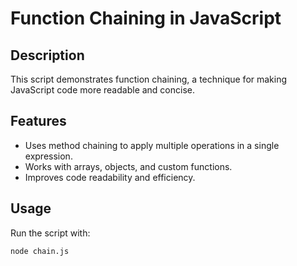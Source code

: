 # Function Chaining in JavaScript

## Description
This script demonstrates function chaining, a technique for making JavaScript code more readable and concise.

## Features
- Uses method chaining to apply multiple operations in a single expression.
- Works with arrays, objects, and custom functions.
- Improves code readability and efficiency.

## Usage
Run the script with:
```sh
node chain.js

